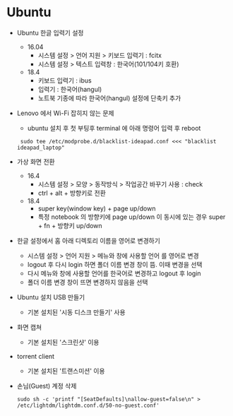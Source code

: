# Ubuntu

* Ubuntu 한글 입력기 설정
  - 16.04
    + 시스템 설정 > 언어 지원 > 키보드 입력기 : fcitx
    + 시스템 설정 > 텍스트 입력창 : 한국어(101/104키 호환)
  - 18.4
    + 키보드 입력기 : ibus
    + 입력기 : 한국어(hangul)
    + 노트북 기종에 따라 한국어(hangul) 설정에 단축키 추가

* Lenovo 에서 Wi-Fi 잡히지 않는 문제
  - ubuntu 설치 후 첫 부팅후 terminal 에 아래 명령어 입력 후 reboot
  <pre><code> sudo tee /etc/modprobe.d/blacklist-ideapad.conf <<< "blacklist ideapad_laptop" </code></pre>

* 가상 화면 전환
  - 16.4
    + 시스템 설정 > 모양 > 동작방식 > 작업공간 바꾸기 사용 : check
    + ctrl + alt + 방향키로 전환
  - 18.4
    + super key(window key) + page up/down 
    + 특정 notebook 의 방향키에 page up/down 이 동시에 있는 경우 super + fn + 방향키 up/down
    
* 한글 설정에서 홈 아래 디렉토리 이름을 영어로 변경하기
  - 시스템 설정 > 언어 지원 > 메뉴와 창에 사용할 언어 를 영어로 변경
  - logout 후 다시 login 하면 폴더 이름 변경 창이 뜸. 이때 변경을 선택
  - 다시 메뉴와 창에 사용할 언어를 한국어로 변경하고 logout 후 login
  - 폴더 이름 변경 창이 뜨면 변경하지 않음을 선택

* Ubuntu 설치 USB 만들기
  - 기본 설치된 '시동 디스크 만들기' 사용

* 화면 캡쳐
  - 기본 설치된 '스크린샷' 이용

* torrent client
  - 기본 설치된 '트랜스미션' 이용

* 손님(Guest) 계정 삭제
  <pre><code>sudo sh -c 'printf "[SeatDefaults]\nallow-guest=false\n" > /etc/lightdm/lightdm.conf.d/50-no-guest.conf'</code></pre>
  
